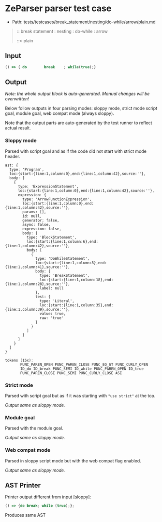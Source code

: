 # ZeParser parser test case

- Path: tests/testcases/break_statement/nesting/do-while/arrow/plain.md

> :: break statement : nesting : do-while : arrow
>
> ::> plain

## Input

`````js
() => { do        break    ; while(true);}
`````

## Output

_Note: the whole output block is auto-generated. Manual changes will be overwritten!_

Below follow outputs in four parsing modes: sloppy mode, strict mode script goal, module goal, web compat mode (always sloppy).

Note that the output parts are auto-generated by the test runner to reflect actual result.

### Sloppy mode

Parsed with script goal and as if the code did not start with strict mode header.

`````
ast: {
  type: 'Program',
  loc:{start:{line:1,column:0},end:{line:1,column:42},source:''},
  body: [
    {
      type: 'ExpressionStatement',
      loc:{start:{line:1,column:0},end:{line:1,column:42},source:''},
      expression: {
        type: 'ArrowFunctionExpression',
        loc:{start:{line:1,column:0},end:{line:1,column:42},source:''},
        params: [],
        id: null,
        generator: false,
        async: false,
        expression: false,
        body: {
          type: 'BlockStatement',
          loc:{start:{line:1,column:6},end:{line:1,column:42},source:''},
          body: [
            {
              type: 'DoWhileStatement',
              loc:{start:{line:1,column:8},end:{line:1,column:41},source:''},
              body: {
                type: 'BreakStatement',
                loc:{start:{line:1,column:18},end:{line:1,column:28},source:''},
                label: null
              },
              test: {
                type: 'Literal',
                loc:{start:{line:1,column:35},end:{line:1,column:39},source:''},
                value: true,
                raw: 'true'
              }
            }
          ]
        }
      }
    }
  ]
}

tokens (15x):
       PUNC_PAREN_OPEN PUNC_PAREN_CLOSE PUNC_EQ_GT PUNC_CURLY_OPEN
       ID_do ID_break PUNC_SEMI ID_while PUNC_PAREN_OPEN ID_true
       PUNC_PAREN_CLOSE PUNC_SEMI PUNC_CURLY_CLOSE ASI
`````

### Strict mode

Parsed with script goal but as if it was starting with `"use strict"` at the top.

_Output same as sloppy mode._

### Module goal

Parsed with the module goal.

_Output same as sloppy mode._

### Web compat mode

Parsed in sloppy script mode but with the web compat flag enabled.

_Output same as sloppy mode._

## AST Printer

Printer output different from input [sloppy]:

````js
() => {do break; while (true);};
````

Produces same AST
